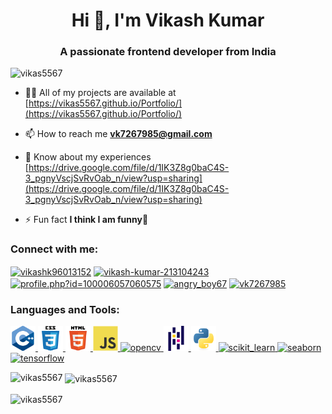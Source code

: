 <h1 align="center">Hi 👋, I'm Vikash Kumar</h1>
<h3 align="center">A passionate frontend developer from India</h3>

<p align="left"> <img src="https://komarev.com/ghpvc/?username=vikas5567&label=Profile%20views&color=0e75b6&style=flat" alt="vikas5567" /> </p>

- 👨‍💻 All of my projects are available at [https://vikas5567.github.io/Portfolio/](https://vikas5567.github.io/Portfolio/)

- 📫 How to reach me **vk7267985@gmail.com**

- 📄 Know about my experiences [https://drive.google.com/file/d/1IK3Z8g0baC4S-3_pgnyVscjSvRvOab_n/view?usp=sharing](https://drive.google.com/file/d/1IK3Z8g0baC4S-3_pgnyVscjSvRvOab_n/view?usp=sharing)

- ⚡ Fun fact **I think I am funny🤪**

<h3 align="left">Connect with me:</h3>
<p align="left">
<a href="https://twitter.com/vikashk96013152" target="blank"><img align="center" src="https://raw.githubusercontent.com/rahuldkjain/github-profile-readme-generator/master/src/images/icons/Social/twitter.svg" alt="vikashk96013152" height="30" width="40" /></a>
<a href="https://linkedin.com/in/vikash-kumar-213104243" target="blank"><img align="center" src="https://raw.githubusercontent.com/rahuldkjain/github-profile-readme-generator/master/src/images/icons/Social/linked-in-alt.svg" alt="vikash-kumar-213104243" height="30" width="40" /></a>
<a href="https://fb.com/profile.php?id=100006057060575" target="blank"><img align="center" src="https://raw.githubusercontent.com/rahuldkjain/github-profile-readme-generator/master/src/images/icons/Social/facebook.svg" alt="profile.php?id=100006057060575" height="30" width="40" /></a>
<a href="https://instagram.com/angry_boy67" target="blank"><img align="center" src="https://raw.githubusercontent.com/rahuldkjain/github-profile-readme-generator/master/src/images/icons/Social/instagram.svg" alt="angry_boy67" height="30" width="40" /></a>
<a href="https://www.hackerrank.com/vk7267985" target="blank"><img align="center" src="https://raw.githubusercontent.com/rahuldkjain/github-profile-readme-generator/master/src/images/icons/Social/hackerrank.svg" alt="vk7267985" height="30" width="40" /></a>
</p>

<h3 align="left">Languages and Tools:</h3>
<p align="left"> <a href="https://www.w3schools.com/cpp/" target="_blank" rel="noreferrer"> <img src="https://raw.githubusercontent.com/devicons/devicon/master/icons/cplusplus/cplusplus-original.svg" alt="cplusplus" width="40" height="40"/> </a> <a href="https://www.w3schools.com/css/" target="_blank" rel="noreferrer"> <img src="https://raw.githubusercontent.com/devicons/devicon/master/icons/css3/css3-original-wordmark.svg" alt="css3" width="40" height="40"/> </a> <a href="https://www.w3.org/html/" target="_blank" rel="noreferrer"> <img src="https://raw.githubusercontent.com/devicons/devicon/master/icons/html5/html5-original-wordmark.svg" alt="html5" width="40" height="40"/> </a> <a href="https://developer.mozilla.org/en-US/docs/Web/JavaScript" target="_blank" rel="noreferrer"> <img src="https://raw.githubusercontent.com/devicons/devicon/master/icons/javascript/javascript-original.svg" alt="javascript" width="40" height="40"/> </a> <a href="https://opencv.org/" target="_blank" rel="noreferrer"> <img src="https://www.vectorlogo.zone/logos/opencv/opencv-icon.svg" alt="opencv" width="40" height="40"/> </a> <a href="https://pandas.pydata.org/" target="_blank" rel="noreferrer"> <img src="https://raw.githubusercontent.com/devicons/devicon/2ae2a900d2f041da66e950e4d48052658d850630/icons/pandas/pandas-original.svg" alt="pandas" width="40" height="40"/> </a> <a href="https://www.python.org" target="_blank" rel="noreferrer"> <img src="https://raw.githubusercontent.com/devicons/devicon/master/icons/python/python-original.svg" alt="python" width="40" height="40"/> </a> <a href="https://scikit-learn.org/" target="_blank" rel="noreferrer"> <img src="https://upload.wikimedia.org/wikipedia/commons/0/05/Scikit_learn_logo_small.svg" alt="scikit_learn" width="40" height="40"/> </a> <a href="https://seaborn.pydata.org/" target="_blank" rel="noreferrer"> <img src="https://seaborn.pydata.org/_images/logo-mark-lightbg.svg" alt="seaborn" width="40" height="40"/> </a> <a href="https://www.tensorflow.org" target="_blank" rel="noreferrer"> <img src="https://www.vectorlogo.zone/logos/tensorflow/tensorflow-icon.svg" alt="tensorflow" width="40" height="40"/> </a> </p>

<p><img align="left" src="https://github-readme-stats.vercel.app/api/top-langs?username=vikas5567&show_icons=true&locale=en&layout=compact" alt="vikas5567" /></p>

<p>&nbsp;<img align="center" src="https://github-readme-stats.vercel.app/api?username=vikas5567&show_icons=true&locale=en" alt="vikas5567" /></p>

<p><img align="center" src="https://github-readme-streak-stats.herokuapp.com/?user=vikas5567&" alt="vikas5567" /></p>
